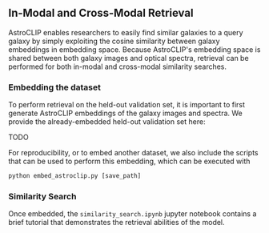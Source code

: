 ## In-Modal and Cross-Modal Retrieval
AstroCLIP enables researchers to easily find similar galaxies to a query galaxy by simply exploiting the cosine similarity between galaxy embeddings in embedding space. Because AstroCLIP's embedding space is shared between both galaxy images and optical spectra, retrieval can be performed for both in-modal and cross-modal similarity searches. 

### Embedding the dataset
To perform retrieval on the held-out validation set, it is important to first generate AstroCLIP embeddings of the galaxy images and spectra. We provide the already-embedded held-out validation set here:

TODO

For reproducibility, or to embed another dataset, we also include the scripts that can be used to perform this embedding, which can be executed with
```python
python embed_astroclip.py [save_path]
```

### Similarity Search
Once embedded, the ```similarity_search.ipynb``` jupyter notebook contains a brief tutorial that demonstrates the retrieval abilities of the model.
